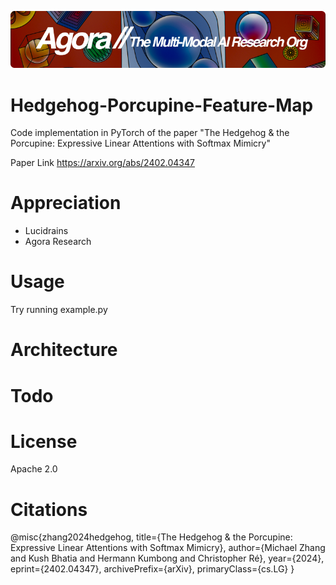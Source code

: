 [![Multi-Modality](agorabanner.png)](https://discord.gg/qUtxnK2NMf)

# Hedgehog-Porcupine-Feature-Map
Code implementation in PyTorch of the paper "The Hedgehog &amp; the Porcupine: Expressive Linear Attentions with Softmax Mimicry"

Paper Link
https://arxiv.org/abs/2402.04347

# Appreciation
* Lucidrains
* Agora Research

# Usage
Try running example.py

# Architecture


# Todo


# License
Apache 2.0

# Citations
@misc{zhang2024hedgehog,
      title={The Hedgehog & the Porcupine: Expressive Linear Attentions with Softmax Mimicry}, 
      author={Michael Zhang and Kush Bhatia and Hermann Kumbong and Christopher Ré},
      year={2024},
      eprint={2402.04347},
      archivePrefix={arXiv},
      primaryClass={cs.LG}
}
